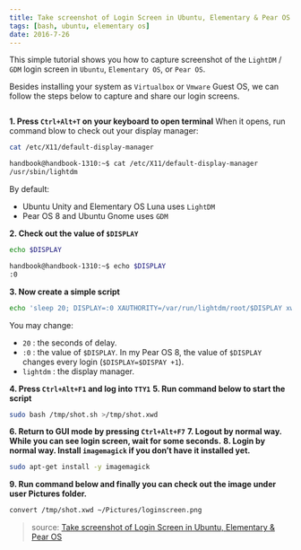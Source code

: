 ```yaml
---
title: Take screenshot of Login Screen in Ubuntu, Elementary & Pear OS
tags: [bash, ubuntu, elementary os]
date: 2016-7-26
---
```


This simple tutorial shows you how to capture screenshot of the ``LightDM`` / ``GDM`` login screen in ``Ubuntu``, ``Elementary OS``, or ``Pear OS``.

Besides installing your system as ``Virtualbox`` or ``Vmware`` Guest OS, we can follow the steps below to capture and share our login screens.

![]()

<!--More-->

**1. Press ``Ctrl+Alt+T`` on your keyboard to open terminal**
When it opens, run command blow to check out your display manager:

```bash
cat /etc/X11/default-display-manager

handbook@handbook-1310:~$ cat /etc/X11/default-display-manager
/usr/sbin/lightdm
```

By default:

+ Ubuntu Unity and Elementary OS Luna uses ``LightDM``
+ Pear OS 8 and Ubuntu Gnome uses ``GDM``

**2. Check out the value of ``$DISPLAY``**

```bash
echo $DISPLAY

handbook@handbook-1310:~$ echo $DISPLAY
:0
```

**3. Now create a simple script**

```bash
echo 'sleep 20; DISPLAY=:0 XAUTHORITY=/var/run/lightdm/root/$DISPLAY xwd -root' > /tmp/shot.sh
```

You may change:

+ ``20`` : the seconds of delay.
+ ``:0`` : the value of ``$DISPLAY``. In my Pear OS 8, the value of ``$DISPLAY`` changes every login (``$DISPLAY=$DISPAY +1``).
+ ``lightdm`` : the display manager.

**4. Press ``Ctrl+Alt+F1`` and log into ``TTY1``**
**5. Run command below to start the script**

```bash
sudo bash /tmp/shot.sh >/tmp/shot.xwd
```

**6. Return to GUI mode by pressing ``Ctrl+Alt+F7``**
**7. Logout by normal way. While you can see login screen, wait for some seconds.**
**8. Login by normal way. Install ``imagemagick`` if you don’t have it installed yet.**

```bash
sudo apt-get install -y imagemagick
```

**9. Run command below and finally you can check out the image under user Pictures folder.**

```bash
convert /tmp/shot.xwd ~/Pictures/loginscreen.png
```

> source: [Take screenshot of Login Screen in Ubuntu, Elementary & Pear OS](http://ubuntuhandbook.org/index.php/2013/11/capture-login-screen-ubuntu-elementary-pear-os/)